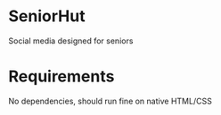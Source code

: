 # SeniorHut
Social media designed for seniors
# Requirements
No dependencies, should run fine on native HTML/CSS
